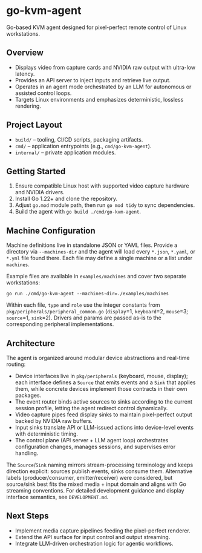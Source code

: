 # go-kvm-agent

Go-based KVM agent designed for pixel-perfect remote control of Linux workstations.

## Overview

- Displays video from capture cards and NVIDIA raw output with ultra-low latency.
- Provides an API server to inject inputs and retrieve live output.
- Operates in an agent mode orchestrated by an LLM for autonomous or assisted control loops.
- Targets Linux environments and emphasizes deterministic, lossless rendering.

## Project Layout

- `build/` – tooling, CI/CD scripts, packaging artifacts.
- `cmd/` – application entrypoints (e.g., `cmd/go-kvm-agent`).
- `internal/` – private application modules.

## Getting Started

1. Ensure compatible Linux host with supported video capture hardware and NVIDIA drivers.
2. Install Go 1.22+ and clone the repository.
3. Adjust `go.mod` module path, then run `go mod tidy` to sync dependencies.
4. Build the agent with `go build ./cmd/go-kvm-agent`.


## Machine Configuration

Machine definitions live in standalone JSON or YAML files. Provide a directory via `--machines-dir` and the agent will load every `*.json`, `*.yaml`, or `*.yml` file found there. Each file may define a single machine or a list under `machines`.

Example files are available in `examples/machines` and cover two separate workstations:

```
go run ./cmd/go-kvm-agent --machines-dir=./examples/machines
```

Within each file, `type` and `role` use the integer constants from `pkg/peripherals/peripheral_common.go` (`display`=1, `keyboard`=2, `mouse`=3; `source`=1, `sink`=2). Drivers and params are passed as-is to the corresponding peripheral implementations.
## Architecture

The agent is organized around modular device abstractions and real-time routing:

- Device interfaces live in `pkg/peripherals` (keyboard, mouse, display); each interface defines a `Source` that emits events and a `Sink` that applies them, while concrete devices implement those contracts in their own packages.
- The event router binds active sources to sinks according to the current session profile, letting the agent redirect control dynamically.
- Video capture pipes feed display sinks to maintain pixel-perfect output backed by NVIDIA raw buffers.
- Input sinks translate API or LLM-issued actions into device-level events with deterministic timing.
- The control plane (API server + LLM agent loop) orchestrates configuration changes, manages sessions, and supervises error handling.

The `Source`/`Sink` naming mirrors stream-processing terminology and keeps direction explicit: sources publish events, sinks consume them. Alternative labels (producer/consumer, emitter/receiver) were considered, but source/sink best fits the mixed media + input domain and aligns with Go streaming conventions.
For detailed development guidance and display interface semantics, see
`DEVELOPMENT.md`.

## Next Steps

- Implement media capture pipelines feeding the pixel-perfect renderer.
- Extend the API surface for input control and output streaming.
- Integrate LLM-driven orchestration logic for agentic workflows.

